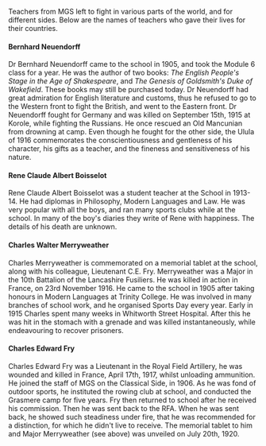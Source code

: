 Teachers from MGS left to fight in various parts of the world, and for different sides. Below are the names of teachers who gave their lives for their countries.

#### Bernhard Neuendorff

Dr Bernhard Neuendorff came to the school in 1905, and took the Module 6 class for a year. He was the author of two books: *The English People's Stage in the Age of Shakespeare*, and *The Genesis of Goldsmith's Duke of Wakefield*. These books may still be purchased today. Dr Neuendorff had great admiration for English literature and customs, thus he refused to go to the Western front to fight the British, and went to the Eastern front. Dr Neuendorff fought for Germany and was killed on September 15th, 1915 at Korole, while fighting the Russians. He once rescued an Old Mancunian from drowning at camp. Even though he fought for the other side, the Ulula of 1916 commemorates the conscientiousness and gentleness of his character, his gifts as a teacher, and the fineness and sensitiveness of his nature.

#### Rene Claude Albert Boisselot

Rene Claude Albert Boisselot was a student teacher at the School in 1913-14. He had diplomas in Philosophy, Modern Languages and Law. He was very popular with all the boys, and ran many sports clubs while at the school. In many of the boy's diaries they write of Rene with happiness. The details of his death are unknown.

#### Charles Walter Merryweather

Charles Merryweather is commemorated on a memorial tablet at the school, along with his colleague, Lieutenant C.E. Fry. Merryweather was a Major in the 10th Battalion of the Lancashire Fusiliers. He was killed in action in France, on 23rd November 1916. He came to the school in 1905 after taking honours in Modern Languages at Trinity College. He was involved in many branches of school work, and he organised Sports Day every year. Early in 1915 Charles spent many weeks in Whitworth Street Hospital. After this he was hit in the stomach with a grenade and was killed instantaneously, while endeavouring to recover prisoners.

#### Charles Edward Fry

Charles Edward Fry was a Lieutenant in the Royal Field Artillery, he was wounded and killed in France, April 17th, 1917, whilst unloading ammunition. He joined the staff of MGS on the Classical Side, in 1906. As he was fond of outdoor sports, he instituted the rowing club at school, and conducted the Grasmere camp for five years. Fry then returned to school after he received his commission. Then he was sent back to the RFA. When he was sent back, he showed such steadiness under fire, that he was recommended for a distinction, for which he didn't live to receive. The memorial tablet to him and Major Merryweather (see above) was unveiled on July 20th, 1920.
